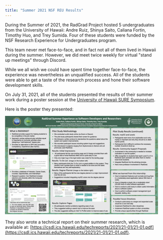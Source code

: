 ```yaml
---
title: "Summer 2021 NSF REU Results"
---
```


During the Summer of 2021, the RadGrad Project hosted 5 undergraduates from the University of Hawaii: Andre Ruiz, Shinya Saito, Caliana Fortin, Timothy Huo, and Trey Sumida.  Four of these students were funded by the NSF Research Experience for Undergraduates program.

<!--truncate-->

This team never met face-to-face, and in fact not all of them lived in Hawaii during the summer. However, we did meet twice weekly for virtual "stand up meetings" through Discord.

While we all wish we could have spent time together face-to-face, the experience was nevertheless an unqualified success. All of the students were able to get a taste of the research process and hone their software development skills.

On July 31, 2021, all of the students presented the results of their summer work during a poster session at the [University of Hawaii SURE Symposium](https://manoa.hawaii.edu/undergrad/urop/summer-undergraduate-research-experience-sure/sure-symposium-3/).

Here is the poster they presented:

<img src="/img/summer-2021/radgrad-summer-reu-2021-poster.png" />

They also wrote a technical report on their summer research, which is available at: [https://csdl.ics.hawaii.edu/techreports/2021/21-01/21-01.pdf](https://csdl.ics.hawaii.edu/techreports/2021/21-01/21-01.pdf).
